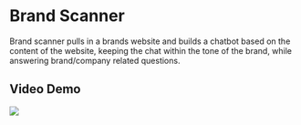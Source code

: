 # Brand Scanner
Brand scanner pulls in a brands website and builds a chatbot based on the content of the website, keeping the chat within the tone of the brand, while answering brand/company related questions.

## Video Demo
![](gmmbchat.gif)